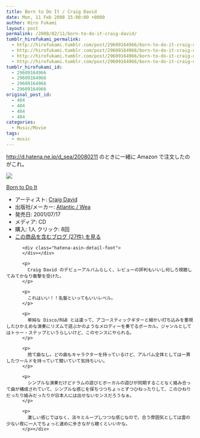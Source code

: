 ```yaml
---
title: Born to Do It / Craig David
date: Mon, 11 Feb 2008 15:00:00 +0000
author: Hiro Fukami
layout: post
permalink: /2008/02/11/born-to-do-it-craig-david/
tumblr_hirofukami_permalink:
  - http://hirofukami.tumblr.com/post/29609164966/born-to-do-it-craig-david
  - http://hirofukami.tumblr.com/post/29609164966/born-to-do-it-craig-david
  - http://hirofukami.tumblr.com/post/29609164966/born-to-do-it-craig-david
  - http://hirofukami.tumblr.com/post/29609164966/born-to-do-it-craig-david
tumblr_hirofukami_id:
  - 29609164966
  - 29609164966
  - 29609164966
  - 29609164966
original_post_id:
  - 404
  - 404
  - 404
  - 404
categories:
  - Music/Movie
tags:
  - music
---
```

<div class="section">
  <p>
    <a href="http://d.hatena.ne.jp/d_sea/20080211" target="_blank"><a href="http://d.hatena.ne.jp/d_sea/20080211" target="_blank">http://d.hatena.ne.jp/d_sea/20080211</a></a> のときに一緒に Amazon で注文したのがこれ。
  </p>
  
  <div class="hatena-asin-detail">
    <p>
      <a href="http://www.amazon.co.jp/gp/product/B00005EAXZ/ref=as_li_tf_il?ie=UTF8&camp=247&creative=1211&creativeASIN=B00005EAXZ&linkCode=as2&tag=dsea-22" target="_blank"><img border="0" src="http://ws.assoc-amazon.jp/widgets/q?_encoding=UTF8&ASIN=B00005EAXZ&Format=_SL160_&ID=AsinImage&MarketPlace=JP&ServiceVersion=20070822&WS=1&tag=dsea-22" /></a><img src="http://www.assoc-amazon.jp/e/ir?t=dsea-22&l=as2&o=9&a=B00005EAXZ" width="1" height="1" border="0" alt="" style="border:none!important;margin:0!important;" /> <div class="hatena-asin-detail-info">
        <p>
          <a href="http://www.amazon.co.jp/gp/product/B00005EAXZ/ref=as_li_tf_tl?ie=UTF8&camp=247&creative=1211&creativeASIN=B00005EAXZ&linkCode=as2&tag=dsea-22" target="_blank">Born to Do It</a><img src="http://www.assoc-amazon.jp/e/ir?t=dsea-22&l=as2&o=9&a=B00005EAXZ" width="1" height="1" border="0" alt="" style="border:none!important;margin:0!important;" /> <ul>
            <li>
              <span class="hatena-asin-detail-label">アーティスト:</span> <a href="http://d.hatena.ne.jp/keyword/Craig%20David" class="keyword" target="_blank">Craig David</a>
            </li>
            <li>
              <span class="hatena-asin-detail-label">出版社/メーカー:</span> <a href="http://d.hatena.ne.jp/keyword/Atlantic%20/%20Wea" class="keyword" target="_blank">Atlantic / Wea</a>
            </li>
            <li>
              <span class="hatena-asin-detail-label">発売日:</span> 2001/07/17
            </li>
            <li>
              <span class="hatena-asin-detail-label">メディア:</span> CD
            </li>
            <li>
              <span class="hatena-asin-detail-label">購入</span>: 1人 <span class="hatena-asin-detail-label">クリック</span>: 8回
            </li>
            <li>
              <a href="http://d.hatena.ne.jp/asin/B00005EAXZ" target="_blank">この商品を含むブログ (27件) を見る</a>
            </li>
          </ul></div> 
          
          <div class="hatena-asin-detail-foot">
          </div></div> 
          
          <p>
            Craig David のデビューアルバムらしく、レビューの評判もいいし何しろ視聴してみてかなり衝撃を受けた。
          </p>
          
          <p>
            これはいい！！名盤といってもいいレベル。
          </p>
          
          <p>
            単純な Disco/R&B とは違って、アコースティックギターと細かい打ち込みを重視したひかえめな演奏にリズムで遊ぶかのようなメロディーを奏でるボーカル。ジャンルとしてはトゥー・ステップというらしいけど、このセンスにやられる。
          </p>
          
          <p>
            捨て曲なし。どの曲もキャラクターを持っているけど、アルバム全体としては一貫したワールドを持っていて聞いていて気持ちいい。
          </p>
          
          <p>
            シンプルな演奏だけどドラムの遊びとボーカルの遊びが同期することなく絡み合って曲が構成されていて、シンプルな感じを保ちつつちょっとずつひねったりして、このひねりだったり絡みだったりが日本人には出せないセンスだろうなぁ。
          </p>
          
          <p>
            激しい感じではなく、淡々とループしつつな感じなので、合う雰囲気としては雲の少ない夜に一人でちょっと速めに歩きながら聴くといいかな。
          </p></div>